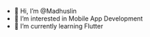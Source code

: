 - 👋 Hi, I’m @Madhuslin
- 👀 I’m interested in Mobile App Development
- 🌱 I’m currently learning Flutter
<!---
Madhuslin/Madhuslin is a ✨ special ✨ repository because its `README.md` (this file) appears on your GitHub profile.
You can click the Preview link to take a look at your changes.
--->
